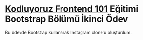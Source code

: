 # [Kodluyoruz Frontend 101](https://github.com/hakanyalcinkaya/kodluyoruz-frontend-101-egitimi) Eğitimi Bootstrap Bölümü İkinci Ödev

Bu ödevde Bootstrap kullanarak Instagram clone'u oluşturdum.